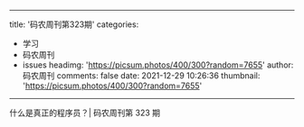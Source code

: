 
---
title: '码农周刊第323期'
categories: 
 - 学习
 - 码农周刊
 - issues
headimg: 'https://picsum.photos/400/300?random=7655'
author: 码农周刊
comments: false
date: 2021-12-29 10:26:36
thumbnail: 'https://picsum.photos/400/300?random=7655'
---

<div>   
什么是真正的程序员？| 码农周刊第 323 期  
</div>
            